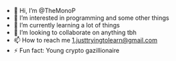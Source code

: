 - 👋 Hi, I’m @TheMonoP
- 👀 I’m interested in programming and some other things
- 🌱 I’m currently learning a lot of things
- 💞️ I’m looking to collaborate on anything tbh
- 📫 How to reach me 1.justtryingtolearn@gmail.com
- ⚡ Fun fact: Young crypto gazillionaire

<!---
TheMonoP/TheMonoP is a ✨ special ✨ repository because its `README.md` (this file) appears on your GitHub profile.
You can click the Preview link to take a look at your changes.
--->
